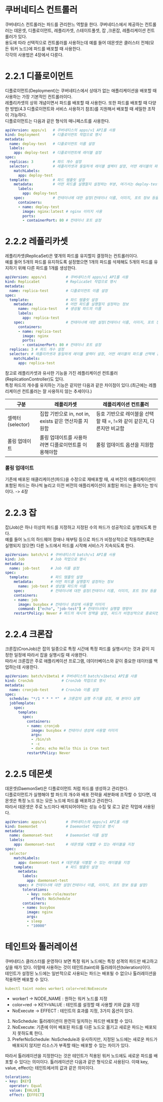 # 쿠버네티스 컨트롤러
쿠버네티스 컨트롤러는 파드를 관리한느 역할을 한다.
쿠버네티스에서 제공하는 컨트롤러는 데몬셋, 디플로이먼트, 레플리카셋, 스테이트풀셋, 잡 ,크론잡, 레플리케이션 컨트롤러가 있다.  
용도에 따라 선택적으로 컨트롤러를 사용하는데 예를 들어 데몬셋은 클러스터 전체(모든 워커 노드)에 파드를 배포할 때 사용한다.  
각각의 사용법은 4장에서 다룬다.

# 2.2.1 디플로이먼트
디플로이먼트(Deployment)는 쿠버네티스에서 상태가 없는 애플리케이션을 배포할 때 사용하는 가장 기본적인 컨트롤러이다.  
레플리카셋의 상위 개념이면서 파드를 배포할 때 사용한다. 또한 파드를 배포할 때 다양한 방법(4.3 디플로이먼트와 서비스 사용하기 참조)를 지원해서 배포할 때 세밀한 조작이 가능하다.  
디플로이먼트는 다음과 같은 형식의 매니페스트를 사용한다.
```yaml
apiVersion: apps/v1   # 쿠버네티스의 apps/v1 API를 사용
kind: Deployment      # 디플로이먼트 작업으로 명시
metadata:
  name: deploy-test   # 디플로이먼트 이름 설정
  labels:
    app: deploy-test  # 디플로이먼트에 레이블 설정
spec:
  replicas: 3         # 파드 개수 설정
  selector:           # 레플리카셋과 동일하게 레이블 셀렉터 설정, 어떤 레이블의 파드를 선택해 관리할지 설정하는 부분, 여기서는 deploy-test라는 레이블의 파드를 관리하겠다는 의미
    matchLabels:
      app: deploy-test
  template:           # 파드 템플릿 설정
    metadata:         # 어떤 파드를 실행할지 설정하는 부분, 여기서는 deploy-test라는 레이블의 파드를 실행하겠다는 의미
      labels:
        app: deploy-test
    spec:             # 컨테이너에 대한 설정(컨테이너 이름, 이미지, 포트 정보 등을 설정)
      containers:
      - name: deploy-test
        image: nginx:latest # nginx 이미지 사용
        ports:
        - containerPort: 80 # 컨테이너 포트 설정
```

# 2.2.2 레플리카셋
레플리카셋(ReplicaSet)은 몇개의 파드를 유지할지 결정하는 컨트롤러이다.  
예를 들어 5개의 파드를 유지하도록 설정했으면 1개의 파드를 삭제해도 5개의 파드를 유지하기 위해 다른 파드를 1개를 생성한다.
```yaml
apiVersion: apps/v1         # 쿠버네티스의 apps/v1 API를 사용
kind: ReplicaSet            # ReplicaSet 작업으로 명시
metadata:
  name: replica-test        # 디플로이먼트 이름 설정
spec:
  template:                 # 파드 템플릿 설정
    metadata:               # 어떤 파드를 실행할지 설정하는 정보
      name: replica-test    # 생성될 파드의 이름
      labels:
        app: replica-test
    spec:                   # 컨테이너에 대한 설정(컨테이너 이름, 이미지, 포트 정보 등을 설정)
      containers:
      - name: replica-test
        image: nginx
        ports:
        - containerPort: 80 # 컨테이너 포트 설정
  replicas: 3 # 파드 개수 설정
  selector: # 레플리카셋과 동일하게 레이블 셀렉터 설정, 어떤 레이블의 파드를 선택해 관리할지 설정하는 부분, 여기서는 replica-test라는 레이블의 파드를 관리하겠다는 의미
    matchLabels:
      app: replica-test
```

참고로 레플리카셋과 유사한 기능을 가진 레플리케이션 컨트롤러(ReplicationController)도 있다.  
특정 파드의 개수를 유지하는 기능은 같지만 다음과 같은 차이점이 있다.(최근에는 레플리케이션 컨트롤러는 잘 사용하지 않는 추세이다.)

| 구분            | 레플리카셋                                  | 레플리케이션 컨트롤러                                |
|---------------|----------------------------------------|--------------------------------------------|
| 셀렉터(selector) | 집합 기반으로 in, not in, exists 같은 연산자를 지원함 | 등호 기반으로 레이블을 선택할 때 =, !=와 같이 같은지, 다른지만 비교함 |
| 롤링 업데이트       | 롤링 업데이트를 사용하려면 디플로이먼트를 이용해야함           | 롤링 업데이트 옵션을 지원함                            |

### 롤링 업데이트
기존에 배포된 애클리케이션(파드)을 수정으로 재배포할 때, 새 버전의 애플리케이션이 포함된 파드는 하나씩 늘리고 이전 버전의 애플리케이션이 포함된 파드는 줄여가는 방식이다. -> 4장


# 2.2.3 잡
잡(Job)은 하나 이상의 파드를 지정하고 지정된 수의 파드가 성공적으로 실행되도록 한다.  
예를 들어 노드의 하드웨어 장애나 재부팅 등으로 파드가 비정상적으로 작동하면(혹은 실행되지 않으면) 다른 노드에서 파드를 시작해 서비스가 지속되도록 한다.  
```yaml
apiVersion: batch/v1 # 쿠버네티스의 batch/v1 API를 사용
kind: Job            # Job 작업으로 명시
metadata:
  name: job-test     # Job 이름 설정
spec:
  template:          # 파드 템플릿 설정
    metadata:        # 어떤 파드를 실행할지 설정하는 정보
      name: job-test # 생성될 파드의 이름
    spec:            # 컨테이너에 대한 설정(컨테이너 이름, 이미지, 포트 정보 등을 설정)
    containers:
    - name: job
      image: busybox # 컨테이너 생성에 사용할 이미지
      command: ["echo", "job-test"] # 컨테이너에서 실행할 명령어
    restartPolicy: Never # 파드의 재시작 정책을 설정, 파드가 비정상적으로 종료되면 재시작하지 않음
```

# 2.2.4 크론잡
크론잡(CronJob)은 잡의 일종으로 특정 시간에 특정 파드를 실행시키는 것과 같이 지정한 일정에 따라서 잡을 실행시킬 때 사용한다.  
따라서 크론잡은 주로 애플리케이션 프로그램, 데이터베이스와 같이 중요한 데이터를 백업하는데 사용한다.
```yaml
apiVersion: batch/v1beta1 # 쿠버네티스의 batch/v1beta1 API를 사용
kind: CronJob             # CronJob 작업으로 명시
metadata:
  name: cronjob-test      # CronJob 이름 설정
spec:
  schedule: "*/1 * * * *"  # 크론잡의 실행 주기를 설정, 매 분마다 실행
  jobTemplate:
    spec:
      template:
        spec:
          containers:
          - name: cronjob
            image: busybox # 컨테이너 생성에 사용할 이미지
            args:
            - /bin/sh
            - -c
            - date; echo Hello this is Cron test
          restartPolicy: Never
```

# 2.2.5 데몬셋
데몬셋(DaemonSet)은 디플로이먼트 처럼 파드를 생성하고 관리한다.  
디플로이먼트가 실행해야 할 파드의 개수와 배포 전략을 세분화에 조작할 수 있다면, 데몬셋은 특정 노드 또는 모든 노드에 파드를 배포하고 관리한다.  
따라서 데몬셋은 주로 노드마다 배치되어야하는 성능 수집 및 로그 같은 작업에 사용된다.
```yaml
apiVersion: apps/v1         # 쿠버네티스의 apps/v1 API를 사용
kind: DaemonSet             # DaemonSet 작업으로 명시
metadata:
  name: daemonset-test      # DaemonSet 이름 설정
  labels:
    app: daemonset-test     # 데몬셋을 식별할 수 있는 레이블을 지정
spec:
  selector
    matchLabels:
      app: daemonset-test # 데몬셋을 식별할 수 있는 레이블을 지정
    template:               # 파드 템플릿 설정
      metadata: 
        labels:
          app: daemonset-test 
      spec: # 컨테이너에 대한 설정(컨테이너 이름, 이미지, 포트 정보 등을 설정)
        tolerations:
          - key: node-role/master
            effect: NoSchedule 
        containers:
        - name: busybox
          image: nginx
          args:
          - sleep
          - "10000"
```

# 테인트와 톨러레이션
쿠버네티스 클러스터를 운영하다 보면 특정 워커 노드에는 특정 성격의 파드만 배고하고 싶을 때가 있다.
이럴때 사용하는 것이 테인트(taint)와 톨러레이션(toleration)이다.  
테인트가 설정된 노드에는 일반적으로 사용되는 파드는 배포될 수 없으나 톨러레이션을 적용하면 배포할 수 있다.

```yaml
kubectl taint nodes worker1 color=red:NoExecute
```
- worker1 -> NODE_NAME : 원하는 워커 노드를 지정
- color=red -> KEY=VALUE : 테인트를 설정할 때 사용할 키와 값을 지정
- NoExecute -> EFFECT : 테인트의 효과를 지정, 3가지 옵션이 있다.
1. NoSchedule: 톨러레이션이 완전히 일치하는 파드만 배포할 수 있다.
2. NoExecute: 기존에 이미 배포된 파드를 다른 노드오 옮기고 새로운 파드는 배포되지 못하도록 한다.
3. PreferNoSchedule: NoSchedule과 유사하지만, 지정된 노드에는 새로운 파드가 배포되지 않지만 리소스가 부족할 때는 배포할 수 있는 차이가 있다.

따라서 톨러레이션을 지정한다는 것은 테인트가 적용된 워커 노드에도 새로운 파드를 배포할 수 있다는 의미이다.
톨러레이션은 다음과 같은 형식으로 사용된다. 이때 key, value, effect는 테인트에서의 값과 같은 의미이다.
```yaml
tolerations:
- key: [KEY] 
  operator: Equal
  value: [VALUE]
  effect: [EFFECT]
```
